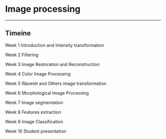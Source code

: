 # Image processing
---
## Timeine

Week 1 Introduction and Intensity transformation

Week 2 Filtering

Week 3 Image Restoration and Reconstruction

Week 4 Color Image Processing

Week 5 Wavelet and Others image transformation

Week 6 Morphological Image Processing

Week 7 Image segmentation

Week 8 Features extraction

Week 9 Image Classification

Week 10 Student presentation


